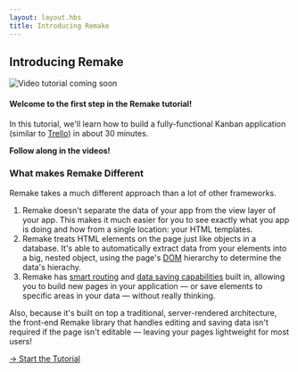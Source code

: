 ```yaml
---
layout: layout.hbs
title: Introducing Remake
---
```


## Introducing Remake

<img src="/static/images/video-coming-soon.png" alt="Video tutorial coming soon">

#### Welcome to the first step in the Remake tutorial!

In this tutorial, we'll learn how to build a fully-functional Kanban application (similar to [Trello](https://trello.com/)) in about 30 minutes.

**Follow along in the videos!**

### What makes Remake Different

Remake takes a much different approach than a lot of other frameworks.

1. Remake doesn't separate the data of your app from the view layer of your app. This makes it much easier for you to see exactly what you app is doing and how from a single location: your HTML templates.
2. Remake treats HTML elements on the page just like objects in a database. It's able to automatically extract data from your elements into a big, nested object, using the page's [DOM](https://developer.mozilla.org/en-US/docs/Web/API/Document_Object_Model) hierarchy to determine the data's hierachy.
3. Remake has [smart routing](/routing) and [data saving capabilities](/saving) built in, allowing you to build new pages in your application — or save elements to specific areas in your data — without really thinking.

Also, because it's built on top a traditional, server-rendered architecture, the front-end Remake library that handles editing and saving data isn't required if the page isn't editable — leaving your pages lightweight for most users!

<div class="spacer--8"></div>

<a class="slanted-link" href="/installing-and-setting-up-remake/"><span>&rarr; Start the Tutorial</span></a>


